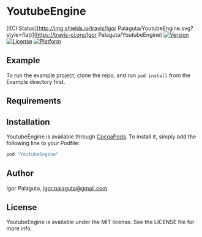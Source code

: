 # YoutubeEngine

[![CI Status](http://img.shields.io/travis/Igor Palaguta/YoutubeEngine.svg?style=flat)](https://travis-ci.org/Igor Palaguta/YoutubeEngine)
[![Version](https://img.shields.io/cocoapods/v/YoutubeEngine.svg?style=flat)](http://cocoapods.org/pods/YoutubeEngine)
[![License](https://img.shields.io/cocoapods/l/YoutubeEngine.svg?style=flat)](http://cocoapods.org/pods/YoutubeEngine)
[![Platform](https://img.shields.io/cocoapods/p/YoutubeEngine.svg?style=flat)](http://cocoapods.org/pods/YoutubeEngine)

## Example

To run the example project, clone the repo, and run `pod install` from the Example directory first.

## Requirements

## Installation

YoutubeEngine is available through [CocoaPods](http://cocoapods.org). To install
it, simply add the following line to your Podfile:

```ruby
pod "YoutubeEngine"
```

## Author

Igor Palaguta, igor.palaguta@gmail.com

## License

YoutubeEngine is available under the MIT license. See the LICENSE file for more info.
